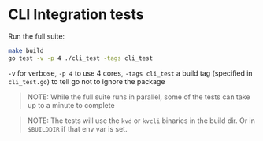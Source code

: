 # CLI Integration tests

Run the full suite:

```bash
make build
go test -v -p 4 ./cli_test -tags cli_test
```

`-v` for verbose, `-p 4` to use 4 cores, `-tags cli_test` a build tag (specified in `cli_test.go`) to tell go not to ignore the package

> NOTE: While the full suite runs in parallel, some of the tests can take up to a minute to complete

> NOTE: The tests will use the `kvd` or `kvcli` binaries in the build dir. Or in `$BUILDDIR` if that env var is set.
